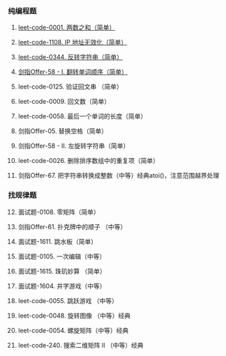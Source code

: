 ### 纯编程题

1. [leet-code-0001. 两数之和（简单）](./0001-two-sum.py) 

2. [leet-code-1108. IP 地址无效化（简单）](./1108-defang-ip-addr.py) 

3. [leet-code-0344. 反转字符串（简单）](./0344-reverse-string.py)

4. [剑指Offer-58 - I. 翻转单词顺序（简单）](./offer58-reverse-word.py)

5. leet-code-0125. 验证回文串 （简单） 

6. leet-code-0009. 回文数（简单）

7. leet-code-0058. 最后一个单词的长度（简单） 

8. 剑指Offer-05. 替换空格（简单） 

9. 剑指Offer-58 - II. 左旋转字符串（简单）

10. leet-code-0026. 删除排序数组中的重复项（简单）

11. 剑指Offer-67. 把字符串转换成整数（中等）经典atoi()，注意范围越界处理


### 找规律题

12. 面试题-0108. 零矩阵（简单）

13. 剑指Offer-61. 扑克牌中的顺子 （中等）

14. 面试题-1611. 跳水板（简单）

15. 面试题-0105. 一次编辑（中等） 

16. 面试题-1615. 珠玑妙算 （简单）

17. 面试题-1604. 井字游戏（中等）

18. leet-code-0055. 跳跃游戏 （中等）

19. leet-code-0048. 旋转图像 （中等）经典

20. leet-code-0054. 螺旋矩阵（中等）经典

21. leet-code-240. 搜索二维矩阵 II （中等）经典